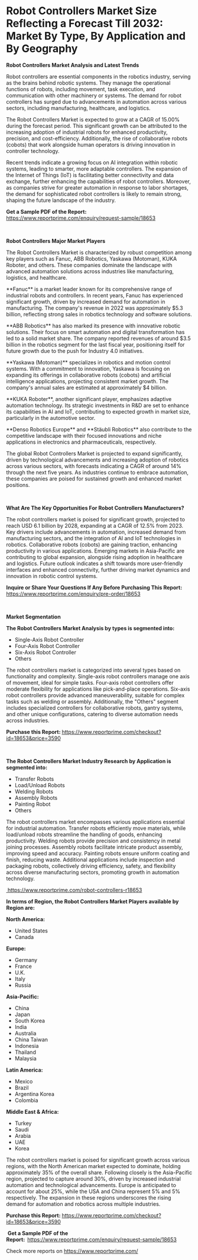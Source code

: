 <p><h1>Robot Controllers Market Size Reflecting a Forecast Till 2032: Market By Type, By Application and By Geography</h1></p><p><strong>Robot Controllers Market Analysis and Latest Trends</strong></p>
<p><p>Robot controllers are essential components in the robotics industry, serving as the brains behind robotic systems. They manage the operational functions of robots, including movement, task execution, and communication with other machinery or systems. The demand for robot controllers has surged due to advancements in automation across various sectors, including manufacturing, healthcare, and logistics.</p><p>The Robot Controllers Market is expected to grow at a CAGR of 15.00% during the forecast period. This significant growth can be attributed to the increasing adoption of industrial robots for enhanced productivity, precision, and cost-efficiency. Additionally, the rise of collaborative robots (cobots) that work alongside human operators is driving innovation in controller technology.</p><p>Recent trends indicate a growing focus on AI integration within robotic systems, leading to smarter, more adaptable controllers. The expansion of the Internet of Things (IoT) is facilitating better connectivity and data exchange, further enhancing the capabilities of robot controllers. Moreover, as companies strive for greater automation in response to labor shortages, the demand for sophisticated robot controllers is likely to remain strong, shaping the future landscape of the industry.</p></p>
<p><strong>Get a Sample PDF of the Report:&nbsp;</strong> <a href="https://www.reportprime.com/enquiry/request-sample/18653?utm_campaign=2981&utm_medium=2&utm_source=Github&utm_content=ia&utm_term=19032025&utm_id=robot-controllers">https://www.reportprime.com/enquiry/request-sample/18653</a></p>
<p>&nbsp;</p>
<p><strong>Robot Controllers Major Market Players</strong></p>
<p><p>The Robot Controllers Market is characterized by robust competition among key players such as Fanuc, ABB Robotics, Yaskawa (Motoman), KUKA Roboter, and others. These companies dominate the landscape with advanced automation solutions across industries like manufacturing, logistics, and healthcare.</p><p>**Fanuc** is a market leader known for its comprehensive range of industrial robots and controllers. In recent years, Fanuc has experienced significant growth, driven by increased demand for automation in manufacturing. The company's revenue in 2022 was approximately $5.3 billion, reflecting strong sales in robotics technology and software solutions.</p><p>**ABB Robotics** has also marked its presence with innovative robotic solutions. Their focus on smart automation and digital transformation has led to a solid market share. The company reported revenues of around $3.5 billion in the robotics segment for the last fiscal year, positioning itself for future growth due to the push for Industry 4.0 initiatives.</p><p>**Yaskawa (Motoman)** specializes in robotics and motion control systems. With a commitment to innovation, Yaskawa is focusing on expanding its offerings in collaborative robots (cobots) and artificial intelligence applications, projecting consistent market growth. The company's annual sales are estimated at approximately $4 billion.</p><p>**KUKA Roboter**, another significant player, emphasizes adaptive automation technology. Its strategic investments in R&D are set to enhance its capabilities in AI and IoT, contributing to expected growth in market size, particularly in the automotive sector.</p><p>**Denso Robotics Europe** and **Stäubli Robotics** also contribute to the competitive landscape with their focused innovations and niche applications in electronics and pharmaceuticals, respectively. </p><p>The global Robot Controllers Market is projected to expand significantly, driven by technological advancements and increasing adoption of robotics across various sectors, with forecasts indicating a CAGR of around 14% through the next five years. As industries continue to embrace automation, these companies are poised for sustained growth and enhanced market positions.</p></p>
<p>&nbsp;</p>
<p><strong>What Are The Key Opportunities For Robot Controllers Manufacturers?</strong></p>
<p><p>The robot controllers market is poised for significant growth, projected to reach USD 6.1 billion by 2028, expanding at a CAGR of 12.5% from 2023. Key drivers include advancements in automation, increased demand from manufacturing sectors, and the integration of AI and IoT technologies in robotics. Collaborative robots (cobots) are gaining traction, enhancing productivity in various applications. Emerging markets in Asia-Pacific are contributing to global expansion, alongside rising adoption in healthcare and logistics. Future outlook indicates a shift towards more user-friendly interfaces and enhanced connectivity, further driving market dynamics and innovation in robotic control systems.</p></p>
<p><strong>Inquire or Share Your Questions If Any Before Purchasing This Report:</strong> <a href="https://www.reportprime.com/enquiry/pre-order/18653?utm_campaign=2981&utm_medium=2&utm_source=Github&utm_content=ia&utm_term=19032025&utm_id=robot-controllers">https://www.reportprime.com/enquiry/pre-order/18653</a></p>
<p>&nbsp;</p>
<p><strong>Market Segmentation</strong></p>
<p><strong>The Robot Controllers Market Analysis by types is segmented into:</strong></p>
<p><ul><li>Single-Axis Robot Controller</li><li>Four-Axis Robot Controller</li><li>Six-Axis Robot Controller</li><li>Others</li></ul></p>
<p><p>The robot controllers market is categorized into several types based on functionality and complexity. Single-axis robot controllers manage one axis of movement, ideal for simple tasks. Four-axis robot controllers offer moderate flexibility for applications like pick-and-place operations. Six-axis robot controllers provide advanced maneuverability, suitable for complex tasks such as welding or assembly. Additionally, the "Others" segment includes specialized controllers for collaborative robots, gantry systems, and other unique configurations, catering to diverse automation needs across industries.</p></p>
<p><strong>Purchase this Report:&nbsp;</strong><a href="https://www.reportprime.com/checkout?id=18653&price=3590&utm_campaign=2981&utm_medium=2&utm_source=Github&utm_content=ia&utm_term=19032025&utm_id=robot-controllers">https://www.reportprime.com/checkout?id=18653&price=3590</a></p>
<p>&nbsp;</p>
<p><strong>The Robot Controllers Market Industry Research by Application is segmented into:</strong></p>
<p><ul><li>Transfer Robots</li><li>Load/Unload Robots</li><li>Welding Robots</li><li>Assembly Robots</li><li>Painting Robot</li><li>Others</li></ul></p>
<p><p>The robot controllers market encompasses various applications essential for industrial automation. Transfer robots efficiently move materials, while load/unload robots streamline the handling of goods, enhancing productivity. Welding robots provide precision and consistency in metal joining processes. Assembly robots facilitate intricate product assembly, improving speed and accuracy. Painting robots ensure uniform coating and finish, reducing waste. Additional applications include inspection and packaging robots, collectively driving efficiency, safety, and flexibility across diverse manufacturing sectors, promoting growth in automation technology.</p></p>
<p><a href="https://www.reportprime.com/robot-controllers-r18653?utm_campaign=2981&utm_medium=2&utm_source=Github&utm_content=ia&utm_term=19032025&utm_id=robot-controllers">&nbsp;https://www.reportprime.com/robot-controllers-r18653</a></p>
<p><strong>In terms of Region, the Robot Controllers Market Players available by Region are:</strong></p>
<p>
    <p> <strong> North America: </strong>
        <ul>
            <li>United States</li>
            <li>Canada</li>
        </ul>
        </p> 
    <p> <strong> Europe: </strong>
        <ul>
            <li>Germany</li>
            <li>France</li>
            <li>U.K.</li>
            <li>Italy</li>
            <li>Russia</li>
        </ul>
        </p> 
    <p> <strong> Asia-Pacific: </strong>
        <ul>
            <li>China</li>
            <li>Japan</li>
            <li>South Korea</li>
            <li>India</li>
            <li>Australia</li>
            <li>China Taiwan</li>
            <li>Indonesia</li>
            <li>Thailand</li>
            <li>Malaysia</li>
        </ul>
        </p> 
    <p> <strong> Latin America: </strong>
        <ul>
            <li>Mexico</li>
            <li>Brazil</li>
            <li>Argentina Korea</li>
            <li>Colombia</li>
        </ul>
        </p> 
    <p> <strong> Middle East & Africa: </strong>
        <ul>
            <li>Turkey</li>
            <li>Saudi</li>
            <li>Arabia</li>
            <li>UAE</li>
            <li>Korea</li>
        </ul>
    </p>
    </p>
<p><p>The robot controllers market is poised for significant growth across various regions, with the North American market expected to dominate, holding approximately 35% of the overall share. Following closely is the Asia-Pacific region, projected to capture around 30%, driven by increased industrial automation and technological advancements. Europe is anticipated to account for about 25%, while the USA and China represent 5% and 5% respectively. The expansion in these regions underscores the rising demand for automation and robotics across multiple industries.</p></p>
<p><strong>Purchase this Report: </strong><a href="https://www.reportprime.com/checkout?id=18653&price=3590&utm_campaign=2981&utm_medium=2&utm_source=Github&utm_content=ia&utm_term=19032025&utm_id=robot-controllers">https://www.reportprime.com/checkout?id=18653&price=3590</a></p>
<p>&nbsp;<strong>Get a Sample PDF of the Report:&nbsp;&nbsp;</strong><a href="https://www.reportprime.com/enquiry/request-sample/18653?utm_campaign=2981&utm_medium=2&utm_source=Github&utm_content=ia&utm_term=19032025&utm_id=robot-controllers">https://www.reportprime.com/enquiry/request-sample/18653</a></p>
<p><strong></strong></p>
<p>Check more reports on <a href="https://www.reportprime.com/?utm_campaign=2981&utm_medium=2&utm_source=Github&utm_content=ia&utm_term=19032025&utm_id=robot-controllers">https://www.reportprime.com/</a></p>